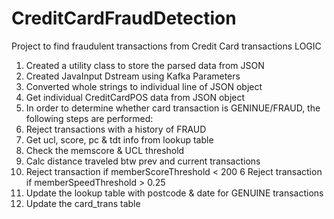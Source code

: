 # CreditCardFraudDetection
Project to find fraudulent transactions from Credit Card transactions 
LOGIC
1. Created a utility class to store the parsed data from JSON
2. Created JavaInput Dstream using Kafka Parameters
3. Converted whole strings to individual line of JSON object
4. Get individual CreditCardPOS data from JSON object
5. In order to determine whether card transaction is GENINUE/FRAUD, the following steps are
performed:
  1. Reject transactions with a history of FRAUD
  2. Get ucl, score, pc & tdt info from lookup table
  3. Check the memscore & UCL threshold
  4. Calc distance traveled btw prev and current transactions 
  5. Reject transaction if memberScoreThreshold < 200
  6 Reject transaction if memberSpeedThreshold > 0.25
  7. Update the lookup table with postcode & date for GENUINE transactions
  8. Update the card_trans table
